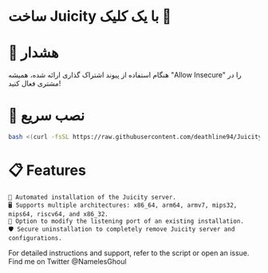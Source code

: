 # ساخت Juicity با یک کلیک 🚀

# 🚨 هشدار

هنگام استفاده از پیوند اشتراک گذاری ارائه شده، همیشه "Allow Insecure" را در مشتری فعال کنید!


# 🚀 نصب سریع

```bash
bash <(curl -fsSL https://raw.githubusercontent.com/deathline94/Juicity-Installer/main/juicity-installer.sh)

```

# 📋 Features

    🔧 Automated installation of the Juicity server.
    🖥️ Supports multiple architectures: x86_64, arm64, armv7, mips32, mips64, riscv64, and x86_32.
    🔄 Option to modify the listening port of an existing installation.
    🛡️ Secure uninstallation to completely remove Juicity server and configurations.

For detailed instructions and support, refer to the script or open an issue.
Find me on Twitter @NamelesGhoul
